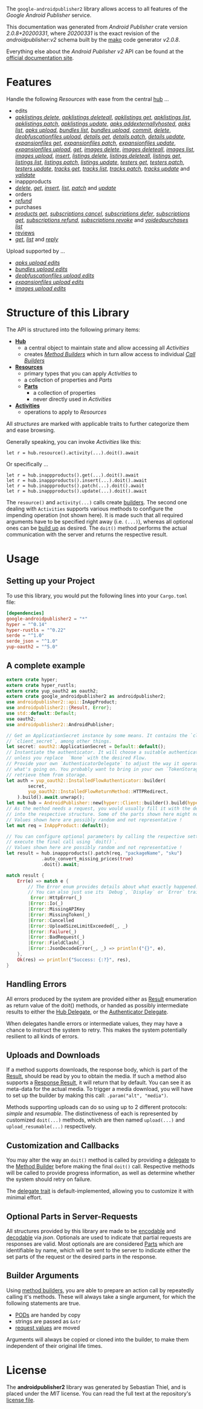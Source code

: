 <!---
DO NOT EDIT !
This file was generated automatically from 'src/mako/api/README.md.mako'
DO NOT EDIT !
-->
The `google-androidpublisher2` library allows access to all features of the *Google Android Publisher* service.

This documentation was generated from *Android Publisher* crate version *2.0.8+20200331*, where *20200331* is the exact revision of the *androidpublisher:v2* schema built by the [mako](http://www.makotemplates.org/) code generator *v2.0.8*.

Everything else about the *Android Publisher* *v2* API can be found at the
[official documentation site](https://developers.google.com/android-publisher).
# Features

Handle the following *Resources* with ease from the central [hub](https://docs.rs/google-androidpublisher2/2.0.8+20200331/google_androidpublisher2/AndroidPublisher) ... 

* edits
 * [*apklistings delete*](https://docs.rs/google-androidpublisher2/2.0.8+20200331/google_androidpublisher2/api::EditApklistingDeleteCall), [*apklistings deleteall*](https://docs.rs/google-androidpublisher2/2.0.8+20200331/google_androidpublisher2/api::EditApklistingDeleteallCall), [*apklistings get*](https://docs.rs/google-androidpublisher2/2.0.8+20200331/google_androidpublisher2/api::EditApklistingGetCall), [*apklistings list*](https://docs.rs/google-androidpublisher2/2.0.8+20200331/google_androidpublisher2/api::EditApklistingListCall), [*apklistings patch*](https://docs.rs/google-androidpublisher2/2.0.8+20200331/google_androidpublisher2/api::EditApklistingPatchCall), [*apklistings update*](https://docs.rs/google-androidpublisher2/2.0.8+20200331/google_androidpublisher2/api::EditApklistingUpdateCall), [*apks addexternallyhosted*](https://docs.rs/google-androidpublisher2/2.0.8+20200331/google_androidpublisher2/api::EditApkAddexternallyhostedCall), [*apks list*](https://docs.rs/google-androidpublisher2/2.0.8+20200331/google_androidpublisher2/api::EditApkListCall), [*apks upload*](https://docs.rs/google-androidpublisher2/2.0.8+20200331/google_androidpublisher2/api::EditApkUploadCall), [*bundles list*](https://docs.rs/google-androidpublisher2/2.0.8+20200331/google_androidpublisher2/api::EditBundleListCall), [*bundles upload*](https://docs.rs/google-androidpublisher2/2.0.8+20200331/google_androidpublisher2/api::EditBundleUploadCall), [*commit*](https://docs.rs/google-androidpublisher2/2.0.8+20200331/google_androidpublisher2/api::EditCommitCall), [*delete*](https://docs.rs/google-androidpublisher2/2.0.8+20200331/google_androidpublisher2/api::EditDeleteCall), [*deobfuscationfiles upload*](https://docs.rs/google-androidpublisher2/2.0.8+20200331/google_androidpublisher2/api::EditDeobfuscationfileUploadCall), [*details get*](https://docs.rs/google-androidpublisher2/2.0.8+20200331/google_androidpublisher2/api::EditDetailGetCall), [*details patch*](https://docs.rs/google-androidpublisher2/2.0.8+20200331/google_androidpublisher2/api::EditDetailPatchCall), [*details update*](https://docs.rs/google-androidpublisher2/2.0.8+20200331/google_androidpublisher2/api::EditDetailUpdateCall), [*expansionfiles get*](https://docs.rs/google-androidpublisher2/2.0.8+20200331/google_androidpublisher2/api::EditExpansionfileGetCall), [*expansionfiles patch*](https://docs.rs/google-androidpublisher2/2.0.8+20200331/google_androidpublisher2/api::EditExpansionfilePatchCall), [*expansionfiles update*](https://docs.rs/google-androidpublisher2/2.0.8+20200331/google_androidpublisher2/api::EditExpansionfileUpdateCall), [*expansionfiles upload*](https://docs.rs/google-androidpublisher2/2.0.8+20200331/google_androidpublisher2/api::EditExpansionfileUploadCall), [*get*](https://docs.rs/google-androidpublisher2/2.0.8+20200331/google_androidpublisher2/api::EditGetCall), [*images delete*](https://docs.rs/google-androidpublisher2/2.0.8+20200331/google_androidpublisher2/api::EditImageDeleteCall), [*images deleteall*](https://docs.rs/google-androidpublisher2/2.0.8+20200331/google_androidpublisher2/api::EditImageDeleteallCall), [*images list*](https://docs.rs/google-androidpublisher2/2.0.8+20200331/google_androidpublisher2/api::EditImageListCall), [*images upload*](https://docs.rs/google-androidpublisher2/2.0.8+20200331/google_androidpublisher2/api::EditImageUploadCall), [*insert*](https://docs.rs/google-androidpublisher2/2.0.8+20200331/google_androidpublisher2/api::EditInsertCall), [*listings delete*](https://docs.rs/google-androidpublisher2/2.0.8+20200331/google_androidpublisher2/api::EditListingDeleteCall), [*listings deleteall*](https://docs.rs/google-androidpublisher2/2.0.8+20200331/google_androidpublisher2/api::EditListingDeleteallCall), [*listings get*](https://docs.rs/google-androidpublisher2/2.0.8+20200331/google_androidpublisher2/api::EditListingGetCall), [*listings list*](https://docs.rs/google-androidpublisher2/2.0.8+20200331/google_androidpublisher2/api::EditListingListCall), [*listings patch*](https://docs.rs/google-androidpublisher2/2.0.8+20200331/google_androidpublisher2/api::EditListingPatchCall), [*listings update*](https://docs.rs/google-androidpublisher2/2.0.8+20200331/google_androidpublisher2/api::EditListingUpdateCall), [*testers get*](https://docs.rs/google-androidpublisher2/2.0.8+20200331/google_androidpublisher2/api::EditTesterGetCall), [*testers patch*](https://docs.rs/google-androidpublisher2/2.0.8+20200331/google_androidpublisher2/api::EditTesterPatchCall), [*testers update*](https://docs.rs/google-androidpublisher2/2.0.8+20200331/google_androidpublisher2/api::EditTesterUpdateCall), [*tracks get*](https://docs.rs/google-androidpublisher2/2.0.8+20200331/google_androidpublisher2/api::EditTrackGetCall), [*tracks list*](https://docs.rs/google-androidpublisher2/2.0.8+20200331/google_androidpublisher2/api::EditTrackListCall), [*tracks patch*](https://docs.rs/google-androidpublisher2/2.0.8+20200331/google_androidpublisher2/api::EditTrackPatchCall), [*tracks update*](https://docs.rs/google-androidpublisher2/2.0.8+20200331/google_androidpublisher2/api::EditTrackUpdateCall) and [*validate*](https://docs.rs/google-androidpublisher2/2.0.8+20200331/google_androidpublisher2/api::EditValidateCall)
* inappproducts
 * [*delete*](https://docs.rs/google-androidpublisher2/2.0.8+20200331/google_androidpublisher2/api::InappproductDeleteCall), [*get*](https://docs.rs/google-androidpublisher2/2.0.8+20200331/google_androidpublisher2/api::InappproductGetCall), [*insert*](https://docs.rs/google-androidpublisher2/2.0.8+20200331/google_androidpublisher2/api::InappproductInsertCall), [*list*](https://docs.rs/google-androidpublisher2/2.0.8+20200331/google_androidpublisher2/api::InappproductListCall), [*patch*](https://docs.rs/google-androidpublisher2/2.0.8+20200331/google_androidpublisher2/api::InappproductPatchCall) and [*update*](https://docs.rs/google-androidpublisher2/2.0.8+20200331/google_androidpublisher2/api::InappproductUpdateCall)
* orders
 * [*refund*](https://docs.rs/google-androidpublisher2/2.0.8+20200331/google_androidpublisher2/api::OrderRefundCall)
* purchases
 * [*products get*](https://docs.rs/google-androidpublisher2/2.0.8+20200331/google_androidpublisher2/api::PurchaseProductGetCall), [*subscriptions cancel*](https://docs.rs/google-androidpublisher2/2.0.8+20200331/google_androidpublisher2/api::PurchaseSubscriptionCancelCall), [*subscriptions defer*](https://docs.rs/google-androidpublisher2/2.0.8+20200331/google_androidpublisher2/api::PurchaseSubscriptionDeferCall), [*subscriptions get*](https://docs.rs/google-androidpublisher2/2.0.8+20200331/google_androidpublisher2/api::PurchaseSubscriptionGetCall), [*subscriptions refund*](https://docs.rs/google-androidpublisher2/2.0.8+20200331/google_androidpublisher2/api::PurchaseSubscriptionRefundCall), [*subscriptions revoke*](https://docs.rs/google-androidpublisher2/2.0.8+20200331/google_androidpublisher2/api::PurchaseSubscriptionRevokeCall) and [*voidedpurchases list*](https://docs.rs/google-androidpublisher2/2.0.8+20200331/google_androidpublisher2/api::PurchaseVoidedpurchaseListCall)
* [reviews](https://docs.rs/google-androidpublisher2/2.0.8+20200331/google_androidpublisher2/api::Review)
 * [*get*](https://docs.rs/google-androidpublisher2/2.0.8+20200331/google_androidpublisher2/api::ReviewGetCall), [*list*](https://docs.rs/google-androidpublisher2/2.0.8+20200331/google_androidpublisher2/api::ReviewListCall) and [*reply*](https://docs.rs/google-androidpublisher2/2.0.8+20200331/google_androidpublisher2/api::ReviewReplyCall)


Upload supported by ...

* [*apks upload edits*](https://docs.rs/google-androidpublisher2/2.0.8+20200331/google_androidpublisher2/api::EditApkUploadCall)
* [*bundles upload edits*](https://docs.rs/google-androidpublisher2/2.0.8+20200331/google_androidpublisher2/api::EditBundleUploadCall)
* [*deobfuscationfiles upload edits*](https://docs.rs/google-androidpublisher2/2.0.8+20200331/google_androidpublisher2/api::EditDeobfuscationfileUploadCall)
* [*expansionfiles upload edits*](https://docs.rs/google-androidpublisher2/2.0.8+20200331/google_androidpublisher2/api::EditExpansionfileUploadCall)
* [*images upload edits*](https://docs.rs/google-androidpublisher2/2.0.8+20200331/google_androidpublisher2/api::EditImageUploadCall)



# Structure of this Library

The API is structured into the following primary items:

* **[Hub](https://docs.rs/google-androidpublisher2/2.0.8+20200331/google_androidpublisher2/AndroidPublisher)**
    * a central object to maintain state and allow accessing all *Activities*
    * creates [*Method Builders*](https://docs.rs/google-androidpublisher2/2.0.8+20200331/google_androidpublisher2/client::MethodsBuilder) which in turn
      allow access to individual [*Call Builders*](https://docs.rs/google-androidpublisher2/2.0.8+20200331/google_androidpublisher2/client::CallBuilder)
* **[Resources](https://docs.rs/google-androidpublisher2/2.0.8+20200331/google_androidpublisher2/client::Resource)**
    * primary types that you can apply *Activities* to
    * a collection of properties and *Parts*
    * **[Parts](https://docs.rs/google-androidpublisher2/2.0.8+20200331/google_androidpublisher2/client::Part)**
        * a collection of properties
        * never directly used in *Activities*
* **[Activities](https://docs.rs/google-androidpublisher2/2.0.8+20200331/google_androidpublisher2/client::CallBuilder)**
    * operations to apply to *Resources*

All *structures* are marked with applicable traits to further categorize them and ease browsing.

Generally speaking, you can invoke *Activities* like this:

```Rust,ignore
let r = hub.resource().activity(...).doit().await
```

Or specifically ...

```ignore
let r = hub.inappproducts().get(...).doit().await
let r = hub.inappproducts().insert(...).doit().await
let r = hub.inappproducts().patch(...).doit().await
let r = hub.inappproducts().update(...).doit().await
```

The `resource()` and `activity(...)` calls create [builders][builder-pattern]. The second one dealing with `Activities` 
supports various methods to configure the impending operation (not shown here). It is made such that all required arguments have to be 
specified right away (i.e. `(...)`), whereas all optional ones can be [build up][builder-pattern] as desired.
The `doit()` method performs the actual communication with the server and returns the respective result.

# Usage

## Setting up your Project

To use this library, you would put the following lines into your `Cargo.toml` file:

```toml
[dependencies]
google-androidpublisher2 = "*"
hyper = "^0.14"
hyper-rustls = "^0.22"
serde = "^1.0"
serde_json = "^1.0"
yup-oauth2 = "^5.0"
```

## A complete example

```Rust
extern crate hyper;
extern crate hyper_rustls;
extern crate yup_oauth2 as oauth2;
extern crate google_androidpublisher2 as androidpublisher2;
use androidpublisher2::api::InAppProduct;
use androidpublisher2::{Result, Error};
use std::default::Default;
use oauth2;
use androidpublisher2::AndroidPublisher;

// Get an ApplicationSecret instance by some means. It contains the `client_id` and 
// `client_secret`, among other things.
let secret: oauth2::ApplicationSecret = Default::default();
// Instantiate the authenticator. It will choose a suitable authentication flow for you, 
// unless you replace  `None` with the desired Flow.
// Provide your own `AuthenticatorDelegate` to adjust the way it operates and get feedback about 
// what's going on. You probably want to bring in your own `TokenStorage` to persist tokens and
// retrieve them from storage.
let auth = yup_oauth2::InstalledFlowAuthenticator::builder(
        secret,
        yup_oauth2::InstalledFlowReturnMethod::HTTPRedirect,
    ).build().await.unwrap();
let mut hub = AndroidPublisher::new(hyper::Client::builder().build(hyper_rustls::HttpsConnector::with_native_roots()), auth);
// As the method needs a request, you would usually fill it with the desired information
// into the respective structure. Some of the parts shown here might not be applicable !
// Values shown here are possibly random and not representative !
let mut req = InAppProduct::default();

// You can configure optional parameters by calling the respective setters at will, and
// execute the final call using `doit()`.
// Values shown here are possibly random and not representative !
let result = hub.inappproducts().patch(req, "packageName", "sku")
             .auto_convert_missing_prices(true)
             .doit().await;

match result {
    Err(e) => match e {
        // The Error enum provides details about what exactly happened.
        // You can also just use its `Debug`, `Display` or `Error` traits
         Error::HttpError(_)
        |Error::Io(_)
        |Error::MissingAPIKey
        |Error::MissingToken(_)
        |Error::Cancelled
        |Error::UploadSizeLimitExceeded(_, _)
        |Error::Failure(_)
        |Error::BadRequest(_)
        |Error::FieldClash(_)
        |Error::JsonDecodeError(_, _) => println!("{}", e),
    },
    Ok(res) => println!("Success: {:?}", res),
}

```
## Handling Errors

All errors produced by the system are provided either as [Result](https://docs.rs/google-androidpublisher2/2.0.8+20200331/google_androidpublisher2/client::Result) enumeration as return value of
the doit() methods, or handed as possibly intermediate results to either the 
[Hub Delegate](https://docs.rs/google-androidpublisher2/2.0.8+20200331/google_androidpublisher2/client::Delegate), or the [Authenticator Delegate](https://docs.rs/yup-oauth2/*/yup_oauth2/trait.AuthenticatorDelegate.html).

When delegates handle errors or intermediate values, they may have a chance to instruct the system to retry. This 
makes the system potentially resilient to all kinds of errors.

## Uploads and Downloads
If a method supports downloads, the response body, which is part of the [Result](https://docs.rs/google-androidpublisher2/2.0.8+20200331/google_androidpublisher2/client::Result), should be
read by you to obtain the media.
If such a method also supports a [Response Result](https://docs.rs/google-androidpublisher2/2.0.8+20200331/google_androidpublisher2/client::ResponseResult), it will return that by default.
You can see it as meta-data for the actual media. To trigger a media download, you will have to set up the builder by making
this call: `.param("alt", "media")`.

Methods supporting uploads can do so using up to 2 different protocols: 
*simple* and *resumable*. The distinctiveness of each is represented by customized 
`doit(...)` methods, which are then named `upload(...)` and `upload_resumable(...)` respectively.

## Customization and Callbacks

You may alter the way an `doit()` method is called by providing a [delegate](https://docs.rs/google-androidpublisher2/2.0.8+20200331/google_androidpublisher2/client::Delegate) to the 
[Method Builder](https://docs.rs/google-androidpublisher2/2.0.8+20200331/google_androidpublisher2/client::CallBuilder) before making the final `doit()` call. 
Respective methods will be called to provide progress information, as well as determine whether the system should 
retry on failure.

The [delegate trait](https://docs.rs/google-androidpublisher2/2.0.8+20200331/google_androidpublisher2/client::Delegate) is default-implemented, allowing you to customize it with minimal effort.

## Optional Parts in Server-Requests

All structures provided by this library are made to be [encodable](https://docs.rs/google-androidpublisher2/2.0.8+20200331/google_androidpublisher2/client::RequestValue) and 
[decodable](https://docs.rs/google-androidpublisher2/2.0.8+20200331/google_androidpublisher2/client::ResponseResult) via *json*. Optionals are used to indicate that partial requests are responses 
are valid.
Most optionals are are considered [Parts](https://docs.rs/google-androidpublisher2/2.0.8+20200331/google_androidpublisher2/client::Part) which are identifiable by name, which will be sent to 
the server to indicate either the set parts of the request or the desired parts in the response.

## Builder Arguments

Using [method builders](https://docs.rs/google-androidpublisher2/2.0.8+20200331/google_androidpublisher2/client::CallBuilder), you are able to prepare an action call by repeatedly calling it's methods.
These will always take a single argument, for which the following statements are true.

* [PODs][wiki-pod] are handed by copy
* strings are passed as `&str`
* [request values](https://docs.rs/google-androidpublisher2/2.0.8+20200331/google_androidpublisher2/client::RequestValue) are moved

Arguments will always be copied or cloned into the builder, to make them independent of their original life times.

[wiki-pod]: http://en.wikipedia.org/wiki/Plain_old_data_structure
[builder-pattern]: http://en.wikipedia.org/wiki/Builder_pattern
[google-go-api]: https://github.com/google/google-api-go-client

# License
The **androidpublisher2** library was generated by Sebastian Thiel, and is placed 
under the *MIT* license.
You can read the full text at the repository's [license file][repo-license].

[repo-license]: https://github.com/Byron/google-apis-rsblob/main/LICENSE.md
